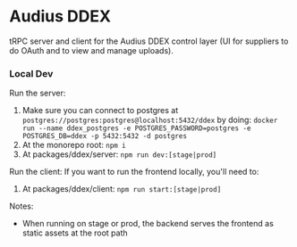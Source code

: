 # Audius DDEX

tRPC server and client for the Audius DDEX control layer (UI for suppliers to do OAuth and to view and manage uploads).

### Local Dev
Run the server:
1. Make sure you can connect to postgres at `postgres://postgres:postgres@localhost:5432/ddex` by doing: `docker run --name ddex_postgres -e POSTGRES_PASSWORD=postgres -e POSTGRES_DB=ddex -p 5432:5432 -d postgres`
2. At the monorepo root: `npm i`
3. At packages/ddex/server: `npm run dev:[stage|prod]`  

Run the client:
If you want to run the frontend locally, you'll need to:
1. At packages/ddex/client: `npm run start:[stage|prod]`


Notes:
* When running on stage or prod, the backend serves the frontend as static assets at the root path
